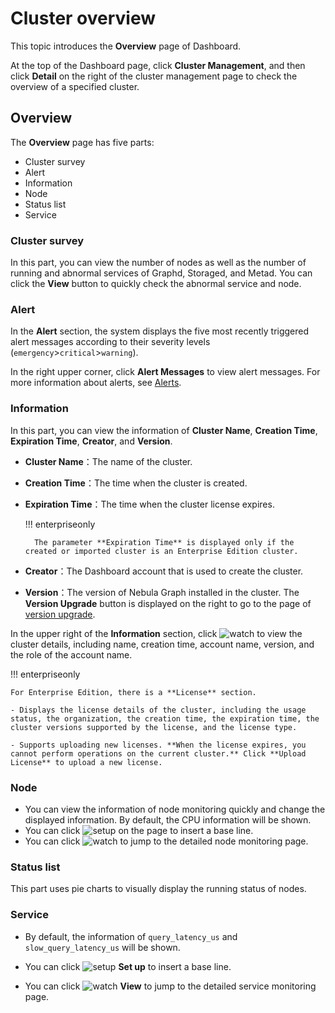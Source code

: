 # Cluster overview

This topic introduces the **Overview** page of Dashboard. 

At the top of the Dashboard page, click **Cluster Management**, and then click **Detail** on the right of the cluster management page to check the overview of a specified cluster.

## Overview

The **Overview** page has five parts:

- Cluster survey
- Alert
- Information
- Node
- Status list
- Service

### Cluster survey

In this part, you can view the number of nodes as well as the number of running and abnormal services of Graphd, Storaged, and Metad. You can click the **View** button to quickly check the abnormal service and node.

### Alert

In the **Alert** section, the system displays the five most recently triggered alert messages according to their severity levels (`emergency`>`critical`>`warning`). 

In the right upper corner, click **Alert Messages** to view alert messages. For more information about alerts, see [Alerts](../9.alerts.md).

### Information

In this part, you can view the information of **Cluster Name**, **Creation Time**, **Expiration Time**, **Creator**, and **Version**.

- **Cluster Name**：The name of the cluster.
- **Creation Time**：The time when the cluster is created.
- **Expiration Time**：The time when the cluster license expires.

  !!! enterpriseonly

        The parameter **Expiration Time** is displayed only if the created or imported cluster is an Enterprise Edition cluster.

- **Creator**：The Dashboard account that is used to create the cluster.
- **Version**：The version of Nebula Graph installed in the cluster. The **Version Upgrade** button is displayed on the right to go to the page of [version upgrade](4.manage.md).

In the upper right of the **Information** section, click ![watch](https://docs-cdn.nebula-graph.com.cn/figures/watch.png) to view the cluster details, including name, creation time, account name, version, and the role of the account name.

!!! enterpriseonly

    For Enterprise Edition, there is a **License** section.

    - Displays the license details of the cluster, including the usage status, the organization, the creation time, the expiration time, the cluster versions supported by the license, and the license type.

    - Supports uploading new licenses. **When the license expires, you cannot perform operations on the current cluster.** Click **Upload License** to upload a new license.


### Node

- You can view the information of node monitoring quickly and change the displayed information. By default, the CPU information will be shown.
- You can click ![setup](https://docs-cdn.nebula-graph.com.cn/figures/Setup.png) on the page to insert a base line.
- You can click ![watch](https://docs-cdn.nebula-graph.com.cn/figures/watch.png) to jump to the detailed node monitoring page.

### Status list

This part uses pie charts to visually display the running status of nodes.

### Service

- By default, the information of `query_latency_us` and `slow_query_latency_us` will be shown.

- You can click ![setup](https://docs-cdn.nebula-graph.com.cn/figures/Setup.png) **Set up** to insert a base line.

- You can click ![watch](https://docs-cdn.nebula-graph.com.cn/figures/watch.png) **View** to jump to the detailed service monitoring page.
